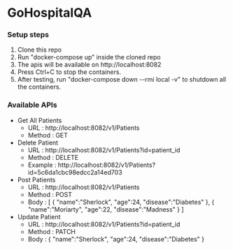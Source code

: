 # GoHospitalQA

### Setup steps
1. Clone this repo
2. Run "docker-compose up" inside the cloned repo
3. The apis will be available on http://localhost:8082
4. Press Ctrl+C to stop the containers.
5. After testing, run "docker-compose down --rmi local -v" to shutdown all the containers.

### Available APIs

* Get All Patients
    - URL : http://localhost:8082/v1/Patients
    - Method : GET
* Delete Patient
    - URL : http://localhost:8082/v1/Patients?id=patient_id
    - Method : DELETE
    - Example : http://localhost:8082/v1/Patients?id=5c6da1cbc98edcc2a14ed703
* Post Patients
    - URL : http://localhost:8082/v1/Patients
    - Method : POST
    - Body : [
             {
             	"name":"Sherlock",
             	"age":24,
             	"disease":"Diabetes"
             },
             {
             	"name":"Moriarty",
             	"age":22,
             	"disease":"Madness"
             }
             ]
* Update Patient
    - URL : http://localhost:8082/v1/Patients?id=patient_id
    - Method : PATCH
    - Body : {
             	"name":"Sherlock",
             	"age":24,
             	"disease":"Diabetes"
             }
            